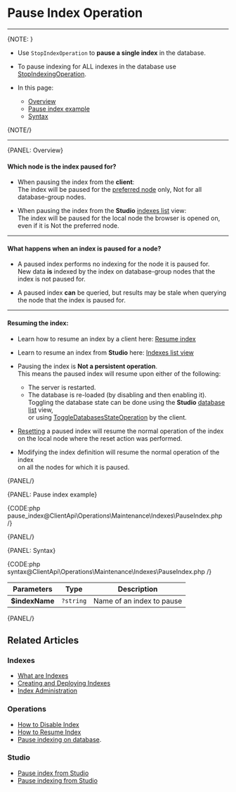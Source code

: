 # Pause Index Operation

---

{NOTE: }

* Use `StopIndexOperation` to **pause a single index** in the database.

* To pause indexing for ALL indexes in the database use [StopIndexingOperation](../../../../client-api/operations/maintenance/indexes/stop-indexing).

* In this page:
    * [Overview](../../../../client-api/operations/maintenance/indexes/stop-index#overview)
    * [Pause index example](../../../../client-api/operations/maintenance/indexes/stop-index#pause-index-example)
    * [Syntax](../../../../client-api/operations/maintenance/indexes/stop-index#syntax)

{NOTE/}

---

{PANEL: Overview}

#### Which node is the index paused for?

* When pausing the index from the **client**:  
  The index will be paused for the [preferred node](../../../../client-api/configuration/load-balance/overview#the-preferred-node) only, 
  Not for all database-group nodes.

* When pausing the index from the **Studio** [indexes list](../../../../studio/database/indexes/indexes-list-view#indexes-list-view---actions) view:  
  The index will be paused for the local node the browser is opened on, even if it is Not the preferred node.

---

#### What happens when an index is paused for a node?

* A paused index performs no indexing for the node it is paused for.  
  New data **is** indexed by the index on database-group nodes that the index is not paused for.

* A paused index **can** be queried, but results may be stale when querying the node that the index is paused for.

---

#### Resuming the index:

* Learn how to resume an index by a client here: [Resume index](../../../../client-api/operations/maintenance/indexes/start-index)  

* Learn to resume an index from **Studio** here: [Indexes list view](../../../../studio/database/indexes/indexes-list-view#indexes-list-view---actions)  

* Pausing the index is **Not a persistent operation**.  
  This means the paused index will resume upon either of the following:
    * The server is restarted.
    * The database is re-loaded (by disabling and then enabling it).  
      Toggling the database state can be done using the **Studio** [database list](../../../../studio/database/databases-list-view#database-actions) view,  
      or using [ToggleDatabasesStateOperation](../../../../client-api/operations/server-wide/toggle-databases-state) by the client.

* [Resetting](../../../../client-api/operations/maintenance/indexes/reset-index) a paused index will resume the normal operation of the index  
  on the local node where the reset action was performed.

* Modifying the index definition will resume the normal operation of the index  
  on all the nodes for which it is paused.

{PANEL/}

{PANEL: Pause index example}

{CODE:php pause_index@ClientApi\Operations\Maintenance\Indexes\PauseIndex.php /}

{PANEL/}

{PANEL: Syntax}

{CODE:php syntax@ClientApi\Operations\Maintenance\Indexes\PauseIndex.php /}

| Parameters | Type | Description |
| - | - | - |
| **$indexName** | `?string` | Name of an index to pause |

{PANEL/}

## Related Articles

### Indexes

- [What are Indexes](../../../../indexes/what-are-indexes)
- [Creating and Deploying Indexes](../../../../indexes/creating-and-deploying)
- [Index Administration](../../../../indexes/index-administration)

### Operations

- [How to Disable Index](../../../../client-api/operations/maintenance/indexes/disable-index)
- [How to Resume Index](../../../../client-api/operations/maintenance/indexes/start-index)
- [Pause indexing on database](../../../../client-api/operations/maintenance/indexes/stop-indexing).

### Studio

- [Pause index from Studio](../../../../studio/database/indexes/indexes-list-view#indexes-list-view---actions)
- [Pause indexing from Studio](../../../../studio/database/databases-list-view#more-actions)
